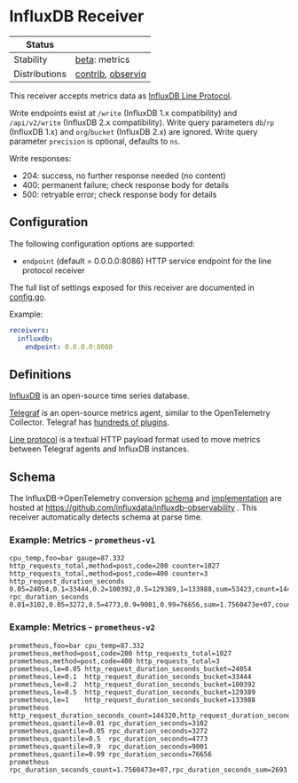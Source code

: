 # InfluxDB Receiver

<!-- status autogenerated section -->
| Status        |           |
| ------------- |-----------|
| Stability     | [beta]: metrics   |
| Distributions | [contrib], [observiq] |

[beta]: https://github.com/open-telemetry/opentelemetry-collector#beta
[contrib]: https://github.com/open-telemetry/opentelemetry-collector-releases/tree/main/distributions/otelcol-contrib
[observiq]: https://github.com/observIQ/observiq-otel-collector
<!-- end autogenerated section -->

This receiver accepts metrics data as [InfluxDB Line Protocol](https://docs.influxdata.com/influxdb/v2.0/reference/syntax/line-protocol/).

Write endpoints exist at `/write` (InfluxDB 1.x compatibility) and `/api/v2/write` (InfluxDB 2.x compatibility).
Write query parameters `db`/`rp` (InfluxDB 1.x) and `org`/`bucket` (InfluxDB 2.x) are ignored.
Write query parameter `precision` is optional, defaults to `ns`.

Write responses:
- 204: success, no further response needed (no content)
- 400: permanent failure; check response body for details
- 500: retryable error; check response body for details

## Configuration

The following configuration options are supported:

* `endpoint` (default = 0.0.0.0:8086) HTTP service endpoint for the line protocol receiver

The full list of settings exposed for this receiver are documented in [config.go](config.go).

Example:
```yaml
receivers:
  influxdb:
    endpoint: 0.0.0.0:8080
```

## Definitions

[InfluxDB](https://www.influxdata.com/products/influxdb/) is an open-source time series database.

[Telegraf](https://www.influxdata.com/time-series-platform/telegraf/) is an open-source metrics agent, similar to the OpenTelemetry Collector.
Telegraf has [hundreds of plugins](https://www.influxdata.com/products/integrations/?_integrations_dropdown=telegraf-plugins).

[Line protocol](https://docs.influxdata.com/influxdb/v2.0/reference/syntax/line-protocol/) is a textual HTTP payload format used to move metrics between Telegraf agents and InfluxDB instances.

## Schema

The InfluxDB->OpenTelemetry conversion [schema](https://github.com/influxdata/influxdb-observability/blob/main/docs/index.md) and [implementation](https://github.com/influxdata/influxdb-observability/tree/main/influx2otel) are hosted at https://github.com/influxdata/influxdb-observability .
This receiver automatically detects schema at parse time.

### Example: Metrics - `prometheus-v1`
```
cpu_temp,foo=bar gauge=87.332
http_requests_total,method=post,code=200 counter=1027
http_requests_total,method=post,code=400 counter=3
http_request_duration_seconds 0.05=24054,0.1=33444,0.2=100392,0.5=129389,1=133988,sum=53423,count=144320
rpc_duration_seconds 0.01=3102,0.05=3272,0.5=4773,0.9=9001,0.99=76656,sum=1.7560473e+07,count=2693
```

### Example: Metrics - `prometheus-v2`
```
prometheus,foo=bar cpu_temp=87.332
prometheus,method=post,code=200 http_requests_total=1027
prometheus,method=post,code=400 http_requests_total=3
prometheus,le=0.05 http_request_duration_seconds_bucket=24054
prometheus,le=0.1  http_request_duration_seconds_bucket=33444
prometheus,le=0.2  http_request_duration_seconds_bucket=100392
prometheus,le=0.5  http_request_duration_seconds_bucket=129389
prometheus,le=1    http_request_duration_seconds_bucket=133988
prometheus         http_request_duration_seconds_count=144320,http_request_duration_seconds_sum=53423
prometheus,quantile=0.01 rpc_duration_seconds=3102
prometheus,quantile=0.05 rpc_duration_seconds=3272
prometheus,quantile=0.5  rpc_duration_seconds=4773
prometheus,quantile=0.9  rpc_duration_seconds=9001
prometheus,quantile=0.99 rpc_duration_seconds=76656
prometheus               rpc_duration_seconds_count=1.7560473e+07,rpc_duration_seconds_sum=2693
```

